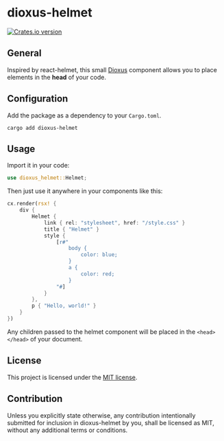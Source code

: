 # dioxus-helmet

<a href="https://crates.io/crates/dioxus-helmet">
  <img src="https://img.shields.io/crates/v/dioxus-helmet.svg?style=flat-square"
  alt="Crates.io version" />
</a>

## General

Inspired by react-helmet, this small [Dioxus](https://github.com/DioxusLabs/dioxus) component allows you to place elements in the **head** of your code.

## Configuration

Add the package as a dependency to your `Cargo.toml`.

```
cargo add dioxus-helmet
```

## Usage

Import it in your code: 
```rust
use dioxus_helmet::Helmet;
```

Then just use it anywhere in your components like this:

```rust
cx.render(rsx! {
    div {
        Helmet {
            link { rel: "stylesheet", href: "/style.css" }
            title { "Helmet" }
            style {
                [r#"
                    body {
                        color: blue;
                    }
                    a {
                        color: red;
                    }
                "#]
            }
        },
        p { "Hello, world!" }
    }
})
```

Any children passed to the helmet component will be placed in the `<head></head>` of your document.

## License

This project is licensed under the [MIT license](https://github.com/saicu/dioxus-helmet/blob/main/LICENSE).

## Contribution

Unless you explicitly state otherwise, any contribution intentionally submitted for inclusion in dioxus-helmet by you, shall be licensed as MIT, without any additional terms or conditions.
